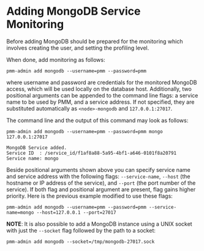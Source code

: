 # Adding MongoDB Service Monitoring

Before adding MongoDB should be prepared for the monitoring which involves creating the user, and setting the profiling level.

When done, add monitoring as follows:

```
pmm-admin add mongodb --username=pmm --password=pmm
```

where username and password are credentials for the monitored MongoDB access,
which will be used locally on the database host. Additionally, two positional
arguments can be appended to the command line flags: a service name to be used
by PMM, and a service address. If not specified, they are substituted
automatically as `<node>-mongodb` and `127.0.0.1:27017`.

The command line and the output of this command may look as follows:

```
pmm-admin add mongodb --username=pmm --password=pmm mongo 127.0.0.1:27017
```

```
MongoDB Service added.
Service ID  : /service_id/f1af8a88-5a95-4bf1-a646-0101f8a20791
Service name: mongo
```

Beside positional arguments shown above you can specify service name and
service address with the following flags: `--service-name`, `--host` (the
hostname or IP address of the service), and `--port` (the port number of the
service). If both flag and positional argument are present, flag gains higher
priority. Here is the previous example modified to use these flags:

```
pmm-admin add mongodb --username=pmm --password=pmm --service-name=mongo --host=127.0.0.1 --port=27017
```

**NOTE**: It is also possible to add a MongoDB instance using a UNIX socket with
just the `--socket` flag followed by the path to a socket:

```
pmm-admin add mongodb --socket=/tmp/mongodb-27017.sock
```
